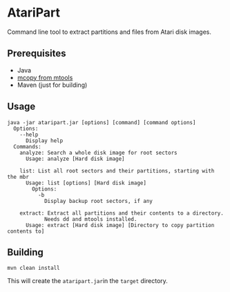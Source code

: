 # AtariPart

Command line tool to extract partitions and files from Atari disk images.

## Prerequisites

* Java
* [mcopy from mtools](https://www.gnu.org/software/mtools/manual/mtools.html#mcopy)
* Maven (just for building)

## Usage

```
java -jar ataripart.jar [options] [command] [command options]
  Options:
    --help
      Display help
  Commands:
    analyze: Search a whole disk image for root sectors
      Usage: analyze [Hard disk image]

    list: List all root sectors and their partitions, starting with the mbr 
      Usage: list [options] [Hard disk image]
        Options:
          -b
            Display backup root sectors, if any

    extract: Extract all partitions and their contents to a directory. 
            Needs dd and mtools installed.
      Usage: extract [Hard disk image] [Directory to copy partition contents to] 
```

## Building

```
mvn clean install
```

This will create the `ataripart.jar`in the `target` directory.
